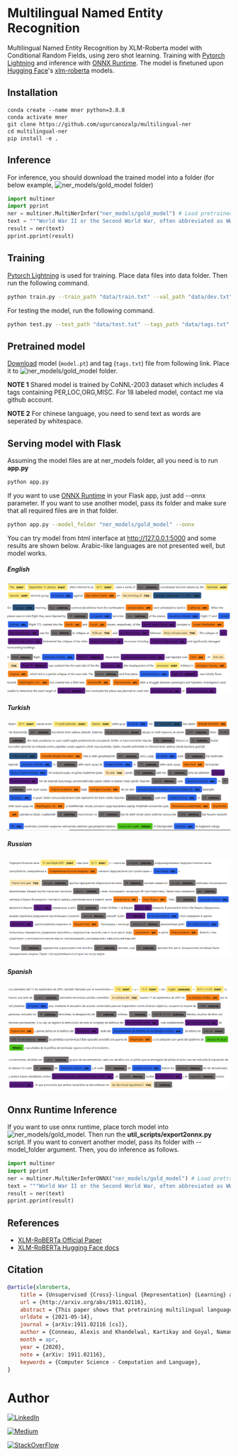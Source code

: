 # Multilingual Named Entity Recognition
Multilingual Named Entity Recognition by XLM-Roberta model with Conditional Random Fields, using zero shot learning. Training with [Pytorch Lightning](https://www.pytorchlightning.ai/) and inference with [ONNX Runtime](https://www.onnxruntime.ai/). The model is finetuned upon [Hugging Face](https://huggingface.co/)'s [xlm-roberta](https://huggingface.co/xlm-roberta-base) models.

## Installation
```
conda create --name mner python=3.8.8
conda activate mner
git clone https://github.com/ugurcanozalp/multilingual-ner
cd multilingual-ner
pip install -e .
```

## Inference
For inference, you should download the trained model into a folder (for below example, 
![ner_models/gold_model](/ner_models/gold_model) folder)
```python
import multiner
import pprint
ner = multiner.MultiNerInfer("ner_models/gold_model") # Load pretrained model.
text = """World War II or the Second World War, often abbreviated as WWII or WW2, was a global war that lasted from 1939 to 1945. It involved the vast majority of the world's countries—including all the great powers—forming two opposing military alliances: the Allies and the Axis. In a state of total war, directly involving more than 100 million personnel from more than 30 countries, the major participants threw their entire economic, industrial, and scientific capabilities behind the war effort, blurring the distinction between civilian and military resources. World War II was the deadliest conflict in human history, resulting in 70 to 85 million fatalities, with more civilians than military personnel killed. Tens of millions of people died due to genocides (including the Holocaust), premeditated death from starvation, massacres, and disease. Aircraft played a major role in the conflict, including in strategic bombing of population centres, the development of nuclear weapons, and the only two uses of such in war. """
result = ner(text)
pprint.pprint(result)
```

## Training
[Pytorch Lightning](https://www.pytorchlightning.ai/) is used for training. Place data files into data folder. Then run the following command.
```bash
python train.py --train_path "data/train.txt" --val_path "data/dev.txt" --test_path "data/test.txt" --tags_path "data/tags.txt" --gpus 1
```
For testing the model, run the following command.
```bash
python test.py --test_path "data/test.txt" --tags_path "data/tags.txt" --gpus 1
```

## Pretrained model
[Download](https://drive.google.com/drive/folders/1JMNN9TJWd2oPAl8db1PX-VvXmZMw9h0z?usp=sharing) model (`model.pt`) and tag (`tags.txt`) file from following link. Place it to ![ner_models/gold_model](/ner_models/gold_model) folder. 

**NOTE 1**
Shared model is trained by CoNNL-2003 dataset which includes 4 tags containing PER,LOC,ORG,MISC. For 18 labeled model, contact me via github account.

**NOTE 2**
 For chinese language, you need to send text as words are seperated by whitespace.

## Serving model with Flask
Assuming the model files are at ner_models folder, all you need is to run **app.py**
```bash
python app.py
```

If you want to use [ONNX Runtime](https://www.onnxruntime.ai/) in your Flask app, just add --onnx parameter. If you want to use another model, pass its folder and make sure that all required files are in that folder.

```bash
python app.py --model_folder "ner_models/gold_model" --onnx 
```

You can try model from html interface at http://127.0.0.1:5000 and some results are shown below. Arabic-like languages are not presented well, but model works. 
##### English
![English](resources/en.png)
##### Turkish
![Turkish](resources/tr.png)
##### Russian
![Russian](resources/ru.png)
##### Spanish
![Spanish](resources/es.png)

## Onnx Runtime Inference
If you want to use onnx runtime, place torch model into ![ner_models/gold_model](/ner_models/gold_model). Then run the **util_scripts/export2onnx.py** script. If you want to convert another model, pass its folder with --model_folder argument. Then, you do inference as follows.

```python
import multiner
import pprint
ner = multiner.MultiNerInferONNX("ner_models/gold_model") # Load pretrained model.
text = """World War II or the Second World War, often abbreviated as WWII or WW2, was a global war that lasted from 1939 to 1945. It involved the vast majority of the world's countries—including all the great powers—forming two opposing military alliances: the Allies and the Axis. In a state of total war, directly involving more than 100 million personnel from more than 30 countries, the major participants threw their entire economic, industrial, and scientific capabilities behind the war effort, blurring the distinction between civilian and military resources. World War II was the deadliest conflict in human history, resulting in 70 to 85 million fatalities, with more civilians than military personnel killed. Tens of millions of people died due to genocides (including the Holocaust), premeditated death from starvation, massacres, and disease. Aircraft played a major role in the conflict, including in strategic bombing of population centres, the development of nuclear weapons, and the only two uses of such in war. """
result = ner(text)
pprint.pprint(result)
```

## References
- [XLM-RoBERTa Official Paper](https://arxiv.org/pdf/1911.02116.pdf)
- [XLM-RoBERTa Hugging Face docs](https://huggingface.co/transformers/model_doc/xlmroberta.html)

## Citation

```bibtex
@article{xlmroberta,
	title = {Unsupervised {Cross}-lingual {Representation} {Learning} at {Scale}},
	url = {http://arxiv.org/abs/1911.02116},
	abstract = {This paper shows that pretraining multilingual language models at scale leads to significant performance gains for a wide range of cross-lingual transfer tasks. We train a Transformer-based masked language model on one hundred languages, using more than two terabytes of filtered CommonCrawl data. Our model, dubbed XLM-R, significantly outperforms multilingual BERT (mBERT) on a variety of cross-lingual benchmarks, including +14.6\% average accuracy on XNLI, +13\% average F1 score on MLQA, and +2.4\% F1 score on NER. XLM-R performs particularly well on low-resource languages, improving 15.7\% in XNLI accuracy for Swahili and 11.4\% for Urdu over previous XLM models. We also present a detailed empirical analysis of the key factors that are required to achieve these gains, including the trade-offs between (1) positive transfer and capacity dilution and (2) the performance of high and low resource languages at scale. Finally, we show, for the first time, the possibility of multilingual modeling without sacrificing per-language performance; XLM-R is very competitive with strong monolingual models on the GLUE and XNLI benchmarks. We will make our code, data and models publicly available.},
	urldate = {2021-05-14},
	journal = {arXiv:1911.02116 [cs]},
	author = {Conneau, Alexis and Khandelwal, Kartikay and Goyal, Naman and Chaudhary, Vishrav and Wenzek, Guillaume and Guzmán, Francisco and Grave, Edouard and Ott, Myle and Zettlemoyer, Luke and Stoyanov, Veselin},
	month = apr,
	year = {2020},
	note = {arXiv: 1911.02116},
	keywords = {Computer Science - Computation and Language},
}
```

# Author

[![LinkedIn](https://img.shields.io/badge/LinkedIn-0077B5?style=for-the-badge&logo=linkedin&logoColor=white)](https://www.linkedin.com/in/ugurcanozalp/)

[![Medium](https://img.shields.io/badge/Medium-12100E?style=for-the-badge&logo=medium&logoColor=white)](https://medium.com/@ugurcanozalp)

[![StackOverFlow](https://img.shields.io/badge/Stack_Overflow-FE7A16?style=for-the-badge&logo=stack-overflow&logoColor=white)](https://stackoverflow.com/users/11985314/u%c4%9fur-can-%c3%96zalp)
